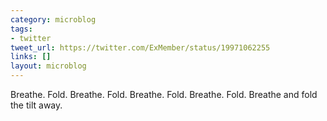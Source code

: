 ```yaml
---
category: microblog
tags:
- twitter
tweet_url: https://twitter.com/ExMember/status/19971062255
links: []
layout: microblog
---
```

Breathe. Fold. Breathe. Fold. Breathe. Fold. Breathe. Fold. Breathe and fold the tilt away.
